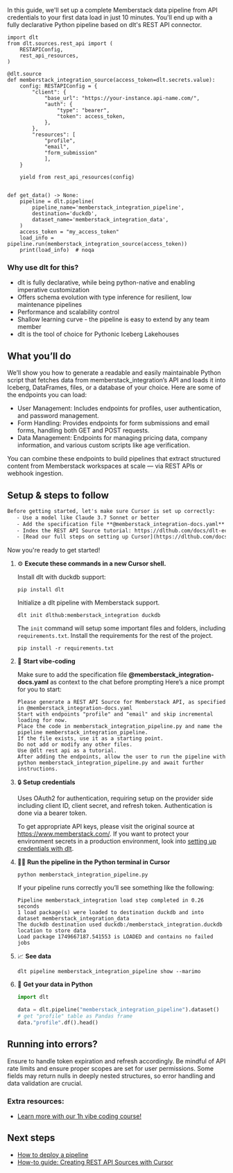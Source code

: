 In this guide, we'll set up a complete Memberstack data pipeline from API credentials to your first data load in just 10 minutes. You'll end up with a fully declarative Python pipeline based on dlt's REST API connector.

```python-outcome
import dlt
from dlt.sources.rest_api import (
    RESTAPIConfig,
    rest_api_resources,
)

@dlt.source
def memberstack_integration_source(access_token=dlt.secrets.value):
    config: RESTAPIConfig = {
        "client": {
            "base_url": "https://your-instance.api-name.com/",
            "auth": {
                "type": "bearer",
                "token": access_token,
            },
        },
        "resources": [
            "profile",
            "email",
            "form_submission"
            ],
    }

    yield from rest_api_resources(config)


def get_data() -> None:
    pipeline = dlt.pipeline(
        pipeline_name='memberstack_integration_pipeline',
        destination='duckdb',
        dataset_name='memberstack_integration_data', 
    )
    access_token = "my_access_token"
    load_info = pipeline.run(memberstack_integration_source(access_token))
    print(load_info)  # noqa
```

### Why use dlt for this?

- dlt is fully declarative, while being python-native and enabling imperative customization
- Offers schema evolution with type inference for resilient, low maintenance pipelines
- Performance and scalability control
- Shallow learning curve - the pipeline is easy to extend by any team member
- dlt is the tool of choice for Pythonic Iceberg Lakehouses

## What you’ll do

We’ll show you how to generate a readable and easily maintainable Python script that fetches data from memberstack_integration’s API and loads it into Iceberg, DataFrames, files, or a database of your choice. Here are some of the endpoints you can load:

- User Management: Includes endpoints for profiles, user authentication, and password management.
- Form Handling: Provides endpoints for form submissions and email forms, handling both GET and POST requests.
- Data Management: Endpoints for managing pricing data, company information, and various custom scripts like age verification.

You can combine these endpoints to build pipelines that extract structured content from Memberstack workspaces at scale — via REST APIs or webhook ingestion.

## Setup & steps to follow

```default
Before getting started, let's make sure Cursor is set up correctly:
   - Use a model like Claude 3.7 Sonnet or better
   - Add the specification file **@memberstack_integration-docs.yaml** as context
   - Index the REST API Source tutorial: https://dlthub.com/docs/dlt-ecosystem/verified-sources/rest_api/ and add it to context as **@dlt rest api**
   - [Read our full steps on setting up Cursor](https://dlthub.com/docs/dlt-ecosystem/llm-tooling/cursor-restapi#23-configuring-cursor-with-documentation)
```

Now you're ready to get started! 

1. ⚙️ **Execute these commands in a new Cursor shell.**
    
    Install dlt with duckdb support:
    ```shell
    pip install dlt
    ```

    Initialize a dlt pipeline with Memberstack support.
    ```shell
    dlt init dlthub:memberstack_integration duckdb
    ```

    The `init` command will setup some important files and folders, including `requirements.txt`. Install the requirements for the rest of the project.
    ```shell
    pip install -r requirements.txt
    ```
    
2. 🤠 **Start vibe-coding**
    
    Make sure to add the specification file **@memberstack_integration-docs.yaml** as context to the chat before prompting
    Here’s a nice prompt for you to start: 
    
    ```prompt
    Please generate a REST API Source for Memberstack API, as specified in @memberstack_integration-docs.yaml 
    Start with endpoints "profile" and "email" and skip incremental loading for now. 
    Place the code in memberstack_integration_pipeline.py and name the pipeline memberstack_integration_pipeline. 
    If the file exists, use it as a starting point. 
    Do not add or modify any other files. 
    Use @dlt rest api as a tutorial. 
    After adding the endpoints, allow the user to run the pipeline with python memberstack_integration_pipeline.py and await further instructions.
    ```

    
3. 🔒 **Setup credentials** 
    
    Uses OAuth2 for authentication, requiring setup on the provider side including client ID, client secret, and refresh token. Authentication is done via a bearer token.
    
    To get appropriate API keys, please visit the original source at https://www.memberstack.com/.
    If you want to protect your environment secrets in a production environment, look into [setting up credentials with dlt](https://dlthub.com/docs/walkthroughs/add_credentials).
    
4. 🏃‍♀️ **Run the pipeline in the Python terminal in Cursor**
    
    ```shell
    python memberstack_integration_pipeline.py
    ```
    
    If your pipeline runs correctly you’ll see something like the following:
    
    ```shell
    Pipeline memberstack_integration load step completed in 0.26 seconds
    1 load package(s) were loaded to destination duckdb and into dataset memberstack_integration_data
    The duckdb destination used duckdb:/memberstack_integration.duckdb location to store data
    Load package 1749667187.541553 is LOADED and contains no failed jobs
    ```
    
5. 📈 **See data**
    
    ```shell
    dlt pipeline memberstack_integration_pipeline show --marimo
    ```
    
6. 🐍 **Get your data in Python**
    
    ```python
    import dlt

   data = dlt.pipeline("memberstack_integration_pipeline").dataset()
   # get "profile" table as Pandas frame
   data."profile".df().head()
    ```

## Running into errors?

Ensure to handle token expiration and refresh accordingly. Be mindful of API rate limits and ensure proper scopes are set for user permissions. Some fields may return nulls in deeply nested structures, so error handling and data validation are crucial.

### Extra resources:

- [Learn more with our 1h vibe coding course!](https://www.youtube.com/watch?v=GGid70rnJuM)

## Next steps

- [How to deploy a pipeline](https://dlthub.com/docs/walkthroughs/deploy-a-pipeline)
- [How-to guide: Creating REST API Sources with Cursor](https://dlthub.com/docs/dlt-ecosystem/llm-tooling/cursor-restapi)